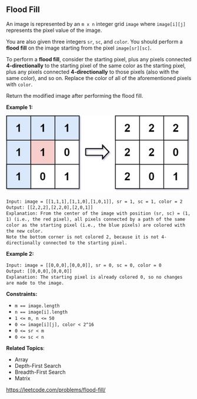 ## Flood Fill

An image is represented by an ```m x n``` integer grid ```image``` where ```image[i][j]``` represents the pixel value of the image.

You are also given three integers ```sr```, ```sc```, and ```color```. You should perform a **flood fill** on the image starting from the pixel ```image[sr][sc]```.

To perform a **flood fill**, consider the starting pixel, plus any pixels connected **4-directionally** to the starting pixel of the same color as the starting pixel, plus any pixels connected **4-directionally** to those pixels (also with the same color), and so on. Replace the color of all of the aforementioned pixels with ```color```.

Return the modified image after performing the flood fill.

**Example 1:**

![image](flood1-grid.jpg)

```
Input: image = [[1,1,1],[1,1,0],[1,0,1]], sr = 1, sc = 1, color = 2
Output: [[2,2,2],[2,2,0],[2,0,1]]
Explanation: From the center of the image with position (sr, sc) = (1, 1) (i.e., the red pixel), all pixels connected by a path of the same color as the starting pixel (i.e., the blue pixels) are colored with the new color.
Note the bottom corner is not colored 2, because it is not 4-directionally connected to the starting pixel.
```

**Example 2:**

```
Input: image = [[0,0,0],[0,0,0]], sr = 0, sc = 0, color = 0
Output: [[0,0,0],[0,0,0]]
Explanation: The starting pixel is already colored 0, so no changes are made to the image.
```

**Constraints:**

- ```m == image.length``` 
- ```n == image[i].length```
- ```1 <= m, n <= 50```
- ```0 <= image[i][j], color < 2^16```
- ```0 <= sr < m```
- ```0 <= sc < n```

**Related Topics**:
- Array
- Depth-First Search
- Breadth-First Search
- Matrix

https://leetcode.com/problems/flood-fill/